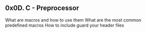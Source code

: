 ## 0x0D. C - Preprocessor

What are macros and how to use them
What are the most common predefined macros
How to include guard your header files
